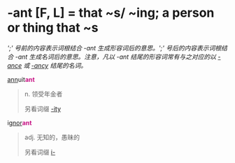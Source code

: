 # -ant [F, L] = that ~s/ ~ing; a person or thing that ~s

*';' 号前的内容表示词根结合 -ant 生成形容词后的意思。';' 号后的内容表示词根结合 -ant 生成名词后的意思。注意，凡以 -ant 结尾的形容词常有与之对应的以 [-ance](-ance.md) 或 [-ancy](-ance.md) 结尾的名词。*

[ann](_ann_.md)uit<b style="color: #C71585;">ant</b>
> n. 领受年金者
>
> 另看词缀 [-ity](-ity.md)

i[gnor](_gn_.md)<b style="color: #C71585;">ant</b>
> adj. 无知的，愚昧的
>
> 另看词缀 [i-](in-.1.md)